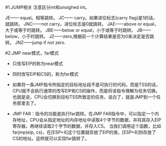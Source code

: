 #1.JUMP相关
注意区分int和unsighed int。

JE—— equal。相等跳转。
JC—— carry。如果进位标志(carry flag)是1的话，就跳转。
JNC——not carry。进位标志是0就跳转。
JAE——above or equal，大于或等于时跳转。
JBE——below or equal，小于或等于时跳转。
JB——below，小于时跳转。
JZ——zero,根据前一个计算结果是否为0来决定是否跳转。
JNZ——jump if not zero.

#2.JMP near模式，far模式
* 只改写EIP的称为near模式
* 同时改写EIP和CS的，称为far模式

* 如果将一条JMP指令所指定的目标地址段不是可执行的代码，而是TSS的话，CPU就不会执行通常的改写EIP和CS的操作，而是将该指令理解为任务切换。也就是说，CPU会切换到目标TSS所致定的任务，说白了，就是JMP到一个任务那里去了。

* JMP FAR：指令的功能是执行far跳转。在JMP FAR指令中，可以指定一个内存地址，CPU会从指定地址的内存地址中读取4个字节的数据，并将其存入EIP寄存器，再继续读取2个字节的数据，并存入CS。
当我们调用这个函数，比如farjmp(eip, cs)，在[ESP+4]这个位置就存放了EIP的值，[ESP+8]则存放了CS的地址。这样就可以实现far跳转了。